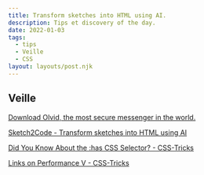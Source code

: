 ```yaml
---
title: Transform sketches into HTML using AI.
description: Tips et discovery of the day.
date: 2022-01-03
tags:
  - tips
  - Veille
  - CSS
layout: layouts/post.njk
---
```


## Veille
[Download Olvid, the most secure messenger in the world.](https://olvid.io/)

[Sketch2Code - Transform sketches into HTML using AI](https://sketch2code.azurewebsites.net/)

[Did You Know About the :has CSS Selector? - CSS-Tricks](https://css-tricks.com/did-you-know-about-the-has-css-selector/)

[Links on Performance V - CSS-Tricks](https://css-tricks.com/links-on-performance-v/)